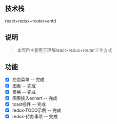 ## 技术栈
react+redux+router+antd

## 说明
> 本项目主要用于理解react+redux+router工作方式

## 功能
- [x] 左边菜单 -- 完成
- [x] 图表 -- 完成
- [x] 表格 -- 完成
- [x] 图表接入echart -- 完成
- [x] toast插件 -- 完成
- [x] redux-TODO示例 -- 完成
- [x] redux-待办事项 -- 完成
